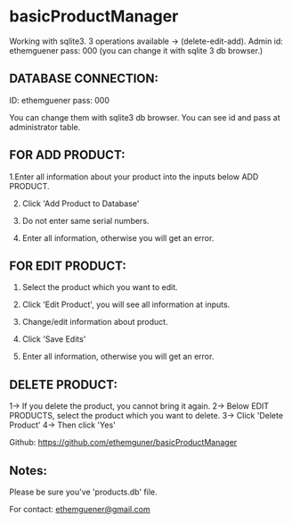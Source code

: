 # basicProductManager
Working with sqlite3. 3 operations available -> (delete-edit-add).  Admin id: ethemguener pass: 000 (you can change it with sqlite 3 db browser.)

## DATABASE CONNECTION:

ID: ethemguener
pass: 000

You can change them with sqlite3 db browser. You can see id and pass at administrator table.

## FOR ADD PRODUCT:

1.Enter all information about your product into the inputs below ADD PRODUCT.

2. Click 'Add Product to Database'

3. Do not enter same serial numbers.

4. Enter all information, otherwise you will get an error.

## FOR EDIT PRODUCT:

1. Select the product which you want to edit.

2. Click 'Edit Product', you will see all information at inputs.

3. Change/edit information about product.

4. Click 'Save Edits'

5. Enter all information, otherwise you will get an error.

## DELETE PRODUCT:

1-> If you delete the product, you cannot bring it again.
2-> Below EDIT PRODUCTS, select the product which you want to delete.
3-> Click 'Delete Product'
4-> Then click 'Yes'


Github: https://github.com/ethemguner/basicProductManager

## Notes:

Please be sure you've 'products.db' file.

For contact: ethemguener@gmail.com
